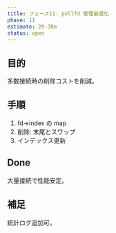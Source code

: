 ```yaml
---
title: フェーズ11: pollfd 管理最適化
phase: 11
estimate: 20-30m
status: open
---
```


## 目的
多数接続時の削除コストを削減。

## 手順
1. fd→index の map
2. 削除: 末尾とスワップ
3. インデックス更新

## Done
大量接続で性能安定。

## 補足
統計ログ追加可。
